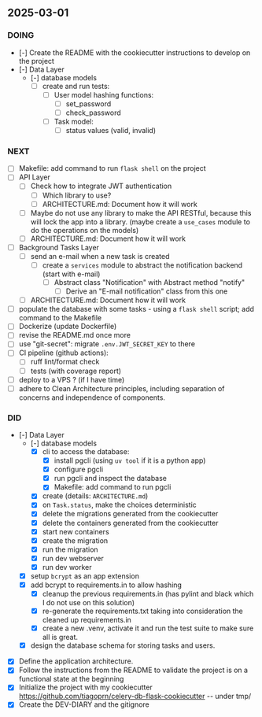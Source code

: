 ## 2025-03-01

### DOING

- [-] Create the README with the cookiecutter instructions to develop on the project
- [-] Data Layer
    - [-] database models
        - [ ] create and run tests:
            - [ ] User model hashing functions:
                - [ ] set_password
                - [ ] check_password
            - [ ] Task model:
                - [ ] status values (valid, invalid)

### NEXT

- [ ] Makefile: add command to run `flask shell` on the project
- [ ] API Layer
    - [ ] Check how to integrate JWT authentication
        - [ ] Which library to use?
        - [ ] ARCHITECTURE.md: Document how it will work
    - [ ] Maybe do not use any library to make the API RESTful, because this will lock the app into a library.
          (maybe create a `use_cases` module to do the operations on the models)
    - [ ] ARCHITECTURE.md: Document how it will work
- [ ] Background Tasks Layer
    - [ ] send an e-mail when a new task is created
        - [ ] create a `services` module to abstract the notification backend (start with e-mail)
            - [ ] Abstract class "Notification" with Abstract method "notify"
                - [ ] Derive an "E-mail notification" class from this one
    - [ ] ARCHITECTURE.md: Document how it will work
- [ ] populate the database with some tasks - using a `flask shell` script; add command to the Makefile
- [ ] Dockerize (update Dockerfile)
- [ ] revise the README.md once more
- [ ] use "git-secret": migrate `.env.JWT_SECRET_KEY` to there
- [ ] CI pipeline (github actions):
    - [ ] ruff lint/format check
    - [ ] tests (with coverage report)
- [ ] deploy to a VPS ? (if I have time)
- [ ] adhere to Clean Architecture principles, including separation of concerns and independence of components.

### DID

- [-] Data Layer
    - [-] database models
        - [x] cli to access the database:
            - [x] install pgcli (using `uv tool` if it is a python app)
            - [x] configure pgcli
            - [x] run pgcli and inspect the database
            - [x] Makefile: add command to run pgcli
        - [x] create (details: `ARCHITECTURE.md`)
        - [x] on `Task.status`, make the choices deterministic
        - [x] delete the migrations generated from the cookiecutter
        - [x] delete the containers generated from the cookiecutter
        - [x] start new containers
        - [x] create the migration
        - [x] run the migration
        - [x] run dev webserver
        - [x] run dev worker
    - [x] setup `bcrypt` as an app extension
    - [x] add bcrypt to requirements.in to allow hashing
        - [x] cleanup the previous requirements.in (has pylint and black which I do not use on this solution)
        - [x] re-generate the requirements.txt taking into consideration the cleaned up requirements.in
        - [x] create a new .venv, activate it and run the test suite to make sure all is great.
    - [x] design the database schema for storing tasks and users.
- [x] Define the application architecture.
- [x] Follow the instructions from the README to validate the project is on a functional state at the beginning
- [x] Initialize the project with my cookiecutter <https://github.com/tiagoprn/celery-db-flask-cookiecutter> -- under tmp/
- [x] Create the DEV-DIARY and the gitignore
